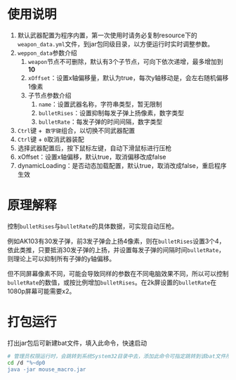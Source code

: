# 使用说明

1. 默认武器配置为程序内置，第一次使用时请务必复制resource下的`weapon_data.yml`文件，到jar包同级目录，以方便运行时实时调整参数。
2. `weppon_data`参数介绍
   1. `weapon`节点不可删除，默认有3个子节点，可向下依次递增，最多增加到**10**
   2. `xOffset`：设置x轴偏移量，默认为true，每次y轴移动是，会左右随机偏移1像素
   3. 子节点参数介绍
      1. `name`：设置武器名称，字符串类型，暂无限制
      2. `bulletRises`：设置抑制每发子弹上扬像素，数字类型
      3. `bulletRate`：每发子弹的时间间隔，数字类型
3. `Ctrl`键 +` 数字键`组合，以切换不同武器配置
4. `Ctrl`键 + `0`取消武器装配
5. 选择武器配置后，按下鼠标左键，自动下滑鼠标进行压枪
6. xOffset：设置x轴偏移，默认true，取消偏移改成false
7. dynamicLoading：是否动态加载配置，默认true，取消改成false，重启程序生效

# 原理解释

控制`bulletRises`与`bulletRate`的具体数据，可实现自动压枪。

例如AK103有30发子弹，前3发子弹会上扬4像素，则在`bulletRises`设置3个4，依此类推，只要抵消30发子弹的上扬，并设置每发子弹的间隔时间`bulletRate`，则理论上可以抑制所有子弹的y轴偏移。

但不同屏幕像素不同，可能会导致同样的参数在不同电脑效果不同，所以可以控制`bulletRate`的数值，或按比例增加`bulletRises`。在2k屏设置的`bulletRate`在1080p屏幕可能需要x2。

# 打包运行

打出jar包后可新建bat文件，填入此命令，快速启动

```bash
# 管理员权限运行时，会跳转到系统System32目录中去，添加此命令可指定跳转到该bat文件所处的文件夹
cd /d "%~dp0
java -jar mouse_macro.jar
```



